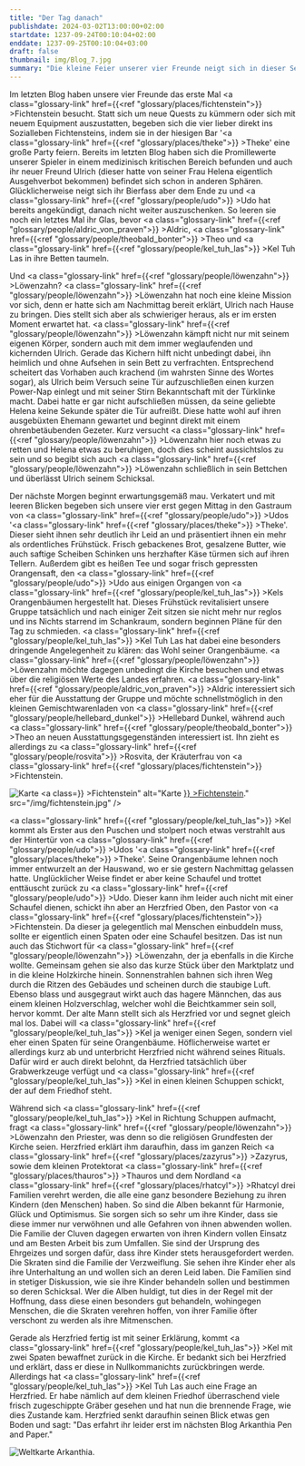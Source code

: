 ```yaml
---
title: "Der Tag danach"
publishdate: 2024-03-02T13:00:00+02:00
startdate: 1237-09-24T00:10:04+02:00
enddate: 1237-09-25T00:10:04+03:00
draft: false
thumbnail: img/Blog_7.jpg
summary: "Die kleine Feier unserer vier Freunde neigt sich in dieser Session dem Ende zu. Viel schlimmer als das ist allerdings der nächste Morgen, der von brutalen Kopfschmerzen begleitet wird. Während Aldric und Theo noch etwas auf ihr Leben klar kommen müssen, besuchen Löwenzahn und Kel die kleine Kirche in Fichtenstein. Was Kel für eine Entdeckung auf dem Friedhof der Kirche macht, erfahrt ihr hier:"
---
```


Im letzten Blog haben unsere vier Freunde das erste Mal <a class="glossary-link" href={{<ref "glossary/places/fichtenstein">}} >Fichtenstein</a> besucht. Statt sich um neue Quests zu kümmern oder sich mit neuem Equipment auszustatten, begeben sich die vier lieber direkt ins Sozialleben Fichtensteins, indem sie in der hiesigen Bar '<a class="glossary-link" href={{<ref "glossary/places/theke">}} >Theke</a>' eine große Party feiern. Bereits im letzten Blog haben sich die Promillewerte unserer Spieler in einem medizinisch kritischen Bereich befunden und auch ihr neuer Freund Ulrich (dieser hatte von seiner Frau Helena eigentlich Ausgehverbot bekommen) befindet sich schon in anderen Sphären. Glücklicherweise neigt sich ihr Bierfass aber dem Ende zu und <a class="glossary-link" href={{<ref "glossary/people/udo">}} >Udo</a> hat bereits angekündigt, danach nicht weiter auszuschenken. So leeren sie noch ein letztes Mal ihr Glas, bevor <a class="glossary-link" href={{<ref "glossary/people/aldric_von_praven">}} >Aldric</a>, <a class="glossary-link" href={{<ref "glossary/people/theobald_bonter">}} >Theo</a> und <a class="glossary-link" href={{<ref "glossary/people/kel_tuh_las">}} >Kel Tuh Las</a> in ihre Betten taumeln.

Und <a class="glossary-link" href={{<ref "glossary/people/löwenzahn">}} >Löwenzahn</a>? <a class="glossary-link" href={{<ref "glossary/people/löwenzahn">}} >Löwenzahn</a> hat noch eine kleine Mission vor sich, denn er hatte sich am Nachmittag bereit erklärt, Ulrich nach Hause zu bringen. Dies stellt sich aber als schwieriger heraus, als er im ersten Moment erwartet hat. <a class="glossary-link" href={{<ref "glossary/people/löwenzahn">}} >Löwenzahn</a> kämpft nicht nur mit seinem eigenen Körper, sondern auch mit dem immer weglaufenden und kichernden Ulrich. Gerade das Kichern hilft nicht unbedingt dabei, ihn heimlich und ohne Aufsehen in sein Bett zu verfrachten. Entsprechend scheitert das Vorhaben auch krachend (im wahrsten Sinne des Wortes sogar), als Ulrich beim Versuch seine Tür aufzuschließen einen kurzen Power-Nap einlegt und mit seiner Stirn Bekanntschaft mit der Türklinke macht. Dabei hatte er gar nicht aufschließen müssen, da seine geliebte Helena keine Sekunde später die Tür aufreißt. Diese hatte wohl auf ihren ausgebüxten Ehemann gewartet und beginnt direkt mit einem ohrenbetäubenden Gezeter. Kurz versucht <a class="glossary-link" href={{<ref "glossary/people/löwenzahn">}} >Löwenzahn</a> hier noch etwas zu retten und Helena etwas zu beruhigen, doch dies scheint aussichtslos zu sein und so begibt sich auch <a class="glossary-link" href={{<ref "glossary/people/löwenzahn">}} >Löwenzahn</a> schließlich in sein Bettchen und überlässt Ulrich seinem Schicksal.

Der nächste Morgen beginnt erwartungsgemäß mau. Verkatert und mit leeren Blicken begeben sich unsere vier erst gegen Mittag in den Gastraum von <a class="glossary-link" href={{<ref "glossary/people/udo">}} >Udos</a> '<a class="glossary-link" href={{<ref "glossary/places/theke">}} >Theke</a>'. Dieser sieht ihnen sehr deutlich ihr Leid an und präsentiert ihnen ein mehr als ordentliches Frühstück. Frisch gebackenes Brot, gesalzene Butter, wie auch saftige Scheiben Schinken uns herzhafter Käse türmen sich auf ihren Tellern. Außerdem gibt es heißen Tee und sogar frisch gepressten Orangensaft, den <a class="glossary-link" href={{<ref "glossary/people/udo">}} >Udo</a> aus einigen Organgen von <a class="glossary-link" href={{<ref "glossary/people/kel_tuh_las">}} >Kels</a> Orangenbäumen hergestellt hat. Dieses Frühstück revitalisiert unsere Gruppe tatsächlich und nach einiger Zeit sitzen sie nicht mehr nur reglos und ins Nichts starrend im Schankraum, sondern beginnen Pläne für den Tag zu schmieden. <a class="glossary-link" href={{<ref "glossary/people/kel_tuh_las">}} >Kel Tuh Las</a> hat dabei eine besonders dringende Angelegenheit zu klären: das Wohl seiner Orangenbäume. <a class="glossary-link" href={{<ref "glossary/people/löwenzahn">}} >Löwenzahn</a> möchte dagegen unbedingt die Kirche besuchen und etwas über die religiösen Werte des Landes erfahren. <a class="glossary-link" href={{<ref "glossary/people/aldric_von_praven">}} >Aldric</a> interessiert sich eher für die Ausstattung der Gruppe und möchte schnellstmöglich in den kleinen Gemischtwarenladen von <a class="glossary-link" href={{<ref "glossary/people/hellebard_dunkel">}} >Hellebard Dunkel</a>, während auch <a class="glossary-link" href={{<ref "glossary/people/theobald_bonter">}} >Theo</a> an neuen Ausstattungsgegenständen interessiert ist. Ihn zieht es allerdings zu <a class="glossary-link" href={{<ref "glossary/people/rosvita">}} >Rosvita</a>, der Kräuterfrau von <a class="glossary-link" href={{<ref "glossary/places/fichtenstein">}} >Fichtenstein</a>.

<div class="img-max center">
  <img class="img-fluid rounded" title="Karte <a class="glossary-link" href={{<ref "glossary/places/fichtenstein">}} >Fichtenstein</a>" alt="Karte <a class="glossary-link" href={{<ref "glossary/places/fichtenstein">}} >Fichtenstein</a>." src="/img/fichtenstein.jpg" />
</div>

<a class="glossary-link" href={{<ref "glossary/people/kel_tuh_las">}} >Kel</a> kommt als Erster aus den Puschen und stolpert noch etwas verstrahlt aus der Hintertür von <a class="glossary-link" href={{<ref "glossary/people/udo">}} >Udos</a> '<a class="glossary-link" href={{<ref "glossary/places/theke">}} >Theke</a>'. Seine Orangenbäume lehnen noch immer entwurzelt an der Hauswand, wo er sie gestern Nachmittag gelassen hatte. Unglücklicher Weise findet er aber keine Schaufel und trottet enttäuscht zurück zu <a class="glossary-link" href={{<ref "glossary/people/udo">}} >Udo</a>. Dieser kann ihm leider auch nicht mit einer Schaufel dienen, schickt ihn aber an Herzfried Oben, den Pastor von <a class="glossary-link" href={{<ref "glossary/places/fichtenstein">}} >Fichtenstein</a>. Da dieser ja gelegentlich mal Menschen einbuddeln muss, sollte er eigentlich einen Spaten oder eine Schaufel besitzen. Das ist nun auch das Stichwort für <a class="glossary-link" href={{<ref "glossary/people/löwenzahn">}} >Löwenzahn</a>, der ja ebenfalls in die Kirche wollte. Gemeinsam gehen sie also das kurze Stück über den Marktplatz und in die kleine Holzkirche hinein. Sonnenstrahlen bahnen sich ihren Weg durch die Ritzen des Gebäudes und scheinen durch die staubige Luft. Ebenso blass und ausgegraut wirkt auch das hagere Männchen, das aus einem kleinen Holzverschlag, welcher wohl die Beichtkammer sein soll, hervor kommt. Der alte Mann stellt sich als Herzfried vor und segnet gleich mal los. Dabei will <a class="glossary-link" href={{<ref "glossary/people/kel_tuh_las">}} >Kel</a> ja weniger einen Segen, sondern viel eher einen Spaten für seine Orangenbäume. Höflicherweise wartet er allerdings kurz ab und unterbricht Herzfried nicht während seines Rituals. Dafür wird er auch direkt belohnt, da Herzfried tatsächlich über Grabwerkzeuge verfügt und <a class="glossary-link" href={{<ref "glossary/people/kel_tuh_las">}} >Kel</a> in einen kleinen Schuppen schickt, der auf dem Friedhof steht.

Während sich <a class="glossary-link" href={{<ref "glossary/people/kel_tuh_las">}} >Kel</a> in Richtung Schuppen aufmacht, fragt <a class="glossary-link" href={{<ref "glossary/people/löwenzahn">}} >Löwenzahn</a> den Priester, was denn so die religiösen Grundfesten der Kirche seien. Herzfried erklärt ihm daraufhin, dass im ganzen Reich <a class="glossary-link" href={{<ref "glossary/places/zazyrus">}} >Zazyrus</a>, sowie dem kleinen Protektorat <a class="glossary-link" href={{<ref "glossary/places/thauros">}} >Thauros</a> und dem Nordland <a class="glossary-link" href={{<ref "glossary/places/rhatcyl">}} >Rhatcyl</a> drei Familien verehrt werden, die alle eine ganz besondere Beziehung zu ihren Kindern (den Menschen) haben. So sind die Alben bekannt für Harmonie, Glück und Optimismus. Sie sorgen sich so sehr um ihre Kinder, dass sie diese immer nur verwöhnen und alle Gefahren von ihnen abwenden wollen. Die Familie der Cluven dagegen erwarten von ihren Kindern vollen Einsatz und am Besten Arbeit bis zum Umfallen. Sie sind der Ursprung des Ehrgeizes und sorgen dafür, dass ihre Kinder stets herausgefordert werden. Die Skraten sind die Familie der Verzweiflung. Sie sehen ihre Kinder eher als ihre Unterhaltung an und wollen sich an deren Leid laben. Die Familien sind in stetiger Diskussion, wie sie ihre Kinder behandeln sollen und bestimmen so deren Schicksal. Wer die Alben huldigt, tut dies in der Regel mit der Hoffnung, dass diese einen besonders gut behandeln, wohingegen Menschen, die die Skraten verehren hoffen, von ihrer Familie öfter verschont zu werden als ihre Mitmenschen.

Gerade als Herzfried fertig ist mit seiner Erklärung, kommt <a class="glossary-link" href={{<ref "glossary/people/kel_tuh_las">}} >Kel</a> mit zwei Spaten bewaffnet zurück in die Kirche. Er bedankt sich bei Herzfried und erklärt, dass er diese in Nullkommanichts zurückbringen werde. Allerdings hat <a class="glossary-link" href={{<ref "glossary/people/kel_tuh_las">}} >Kel Tuh Las</a> auch eine Frage an Herzfried. Er habe nämlich auf dem kleinen Friedhof überraschend viele frisch zugeschippte Gräber gesehen und hat nun die brennende Frage, wie dies Zustande kam. Herzfried senkt daraufhin seinen Blick etwas gen Boden und sagt: "Das erfahrt ihr leider erst im nächsten Blog Arkanthia Pen and Paper."

<div class="img-max center">
  <img class="img-fluid" title="Weltkarte Arkanthia" alt="Weltkarte Arkanthia." src="/img/Arkanthia_Full_Map_Fichtenstein.jpg" />
</div>
